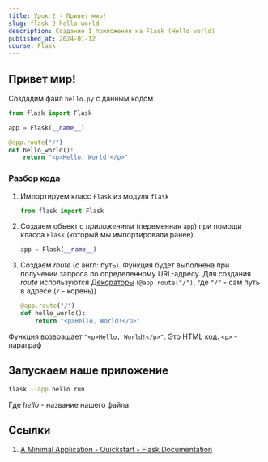 ```yaml
---
title: Урок 2 - Привет мир!
slug: flask-2-hello-world
description: Создание 1 приложения на Flask (Hello world)
published_at: 2024-01-12
course: Flask
---
```

## Привет мир!

Создадим файл `hello.py` с данным кодом

```py
from flask import Flask

app = Flask(__name__)

@app.route("/")
def hello_world():
    return "<p>Hello, World!</p>"
```

### Разбор кода

1. Импортируем класс `Flask` из модуля `flask`

   ```py
   from flask import Flask
   ```

2. Создаем объект с _приложением_ (переменная `app`) при помощи класса `Flask`
   (который мы импортировали ранее).

   ```py
   app = Flask(__name__)
   ```

3. Создаем _route_ (с англ: путь). Функция будет выполнена при получении запроса
   по определенному URL-адресу. Для создания _route_ используются
   [Декораторы](https://habr.com/ru/companies/otus/articles/727590/)
   (`@app.route("/")`, где `"/"` - сам путь в адресе (`/` - корень))

   ```py
   @app.route("/")
   def hello_world():
       return "<p>Hello, World!</p>"
   ```

Функция возвращает `"<p>Hello, World!</p>"`. Это HTML код. `<p>` - параграф

## Запускаем наше приложение

```sh
flask --app hello run
```

Где _hello_ - название нашего файла.

## Ссылки

1. [A Minimal Application - Quickstart - Flask Documentation](https://flask.palletsprojects.com/en/3.0.x/quickstart/#a-minimal-application)
